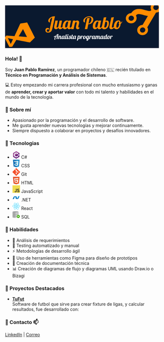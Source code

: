![image-20250828143745974](assets/Banner.png)

### Hola! 👋

Soy **Juan Pablo Ramírez**, un programador chileno 🇨🇱 recién titulado en **Técnico en Programación y Análisis de Sistemas**.

💻 Estoy empezando mi carrera profesional con mucho entusiasmo y ganas de **aprender, crear y aportar valor** con todo mi talento y habilidades en el mundo de la tecnología.

### 🔹 Sobre mí

- Apasionado por la programación y el desarrollo de software.
- Me gusta aprender nuevas tecnologías y mejorar continuamente.
- Siempre dispuesto a colaborar en proyectos y desafíos innovadores.

### 🔹 Tecnologias

- ![C#](assets/CSharp.png) C#
- ![CSS](assets/CSS3.png) CSS
- ![Git](assets/Git.png) Git
- ![HTML](assets/HTML5.png) HTML
- ![JavaScript](assets/JavaScript.png) JavaScript
- ![.NET](assets/NET.png) .NET
- ![React](assets/React.png) React
- ![SQL](assets/SQL.png) SQL

### 🔹 Habilidades

- 📝 Análisis de requerimientos
- 🧪 Testing automatizado y manual
- ⚡ Metodologías de desarrollo ágil
- 🎨 Uso de herramientas como Figma para diseño de prototipos
- 📄 Creación de documentación técnica
- 📊 Creación de diagramas de flujo y diagramas UML usando Draw.io o Bizagi

### 🔹 Proyectos Destacados

- **[TuFut](https://github.com/Thewreex/tufut-react)**  
  Software de futbol que sirve para crear fixture de ligas, y calcular resultados, fue desarrollado con:

### 🔹 Contacto 📫

[LinkedIn](https://www.linkedin.com/in/juan-pablo-ramirez-olivares-a19368313) | [Correo](juanpablodiaz2518@gmail.com)
